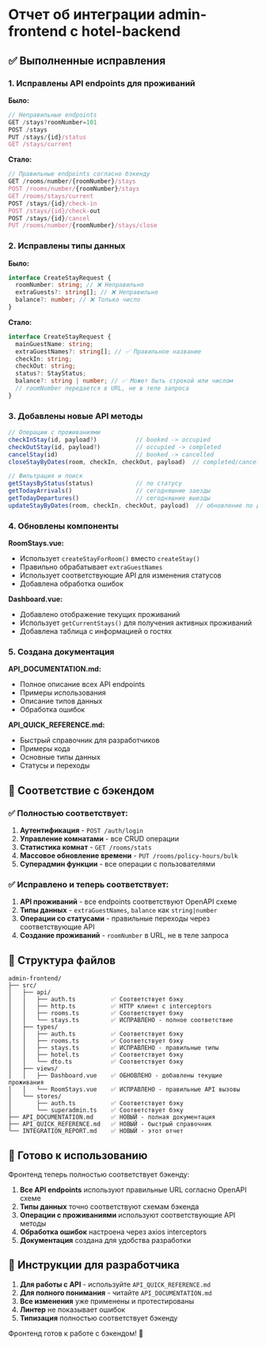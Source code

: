 # Отчет об интеграции admin-frontend с hotel-backend

## ✅ Выполненные исправления

### 1. Исправлены API endpoints для проживаний

**Было:**

```typescript
// Неправильные endpoints
GET /stays?roomNumber=101
POST /stays
PUT /stays/{id}/status
GET /stays/current
```

**Стало:**

```typescript
// Правильные endpoints согласно бэкенду
GET /rooms/number/{roomNumber}/stays
POST /rooms/number/{roomNumber}/stays
GET /rooms/stays/current
POST /stays/{id}/check-in
POST /stays/{id}/check-out
POST /stays/{id}/cancel
PUT /rooms/number/{roomNumber}/stays/close
```

### 2. Исправлены типы данных

**Было:**

```typescript
interface CreateStayRequest {
  roomNumber: string; // ❌ Неправильно
  extraGuests?: string[]; // ❌ Неправильно
  balance?: number; // ❌ Только число
}
```

**Стало:**

```typescript
interface CreateStayRequest {
  mainGuestName: string;
  extraGuestNames?: string[]; // ✅ Правильное название
  checkIn: string;
  checkOut: string;
  status?: StayStatus;
  balance?: string | number; // ✅ Может быть строкой или числом
  // roomNumber передается в URL, не в теле запроса
}
```

### 3. Добавлены новые API методы

```typescript
// Операции с проживаниями
checkInStay(id, payload?)           // booked -> occupied
checkOutStay(id, payload?)          // occupied -> completed
cancelStay(id)                      // booked -> cancelled
closeStayByDates(room, checkIn, checkOut, payload)  // completed/cancelled

// Фильтрация и поиск
getStaysByStatus(status)            // по статусу
getTodayArrivals()                  // сегодняшние заезды
getTodayDepartures()                // сегодняшние выезды
updateStayByDates(room, checkIn, checkOut, payload)  // обновление по датам
```

### 4. Обновлены компоненты

**RoomStays.vue:**

- Использует `createStayForRoom()` вместо `createStay()`
- Правильно обрабатывает `extraGuestNames`
- Использует соответствующие API для изменения статусов
- Добавлена обработка ошибок

**Dashboard.vue:**

- Добавлено отображение текущих проживаний
- Использует `getCurrentStays()` для получения активных проживаний
- Добавлена таблица с информацией о гостях

### 5. Создана документация

**API_DOCUMENTATION.md:**

- Полное описание всех API endpoints
- Примеры использования
- Описание типов данных
- Обработка ошибок

**API_QUICK_REFERENCE.md:**

- Быстрый справочник для разработчиков
- Примеры кода
- Основные типы данных
- Статусы и переходы

## 🔄 Соответствие с бэкендом

### ✅ Полностью соответствует:

1. **Аутентификация** - `POST /auth/login`
2. **Управление комнатами** - все CRUD операции
3. **Статистика комнат** - `GET /rooms/stats`
4. **Массовое обновление времени** - `PUT /rooms/policy-hours/bulk`
5. **Суперадмин функции** - все операции с пользователями

### ✅ Исправлено и теперь соответствует:

1. **API проживаний** - все endpoints соответствуют OpenAPI схеме
2. **Типы данных** - `extraGuestNames`, `balance` как `string|number`
3. **Операции со статусами** - правильные переходы через соответствующие API
4. **Создание проживаний** - `roomNumber` в URL, не в теле запроса

## 📁 Структура файлов

```
admin-frontend/
├── src/
│   ├── api/
│   │   ├── auth.ts          ✅ Соответствует бэку
│   │   ├── http.ts          ✅ HTTP клиент с interceptors
│   │   ├── rooms.ts         ✅ Соответствует бэку
│   │   └── stays.ts         ✅ ИСПРАВЛЕНО - полное соответствие
│   ├── types/
│   │   ├── auth.ts          ✅ Соответствует бэку
│   │   ├── rooms.ts         ✅ Соответствует бэку
│   │   ├── stays.ts         ✅ ИСПРАВЛЕНО - правильные типы
│   │   ├── hotel.ts         ✅ Соответствует бэку
│   │   └── dto.ts           ✅ Соответствует бэку
│   ├── views/
│   │   ├── Dashboard.vue    ✅ ОБНОВЛЕНО - добавлены текущие проживания
│   │   └── RoomStays.vue    ✅ ИСПРАВЛЕНО - правильные API вызовы
│   └── stores/
│       ├── auth.ts          ✅ Соответствует бэку
│       └── superadmin.ts    ✅ Соответствует бэку
├── API_DOCUMENTATION.md     ✅ НОВЫЙ - полная документация
├── API_QUICK_REFERENCE.md   ✅ НОВЫЙ - быстрый справочник
└── INTEGRATION_REPORT.md    ✅ НОВЫЙ - этот отчет
```

## 🚀 Готово к использованию

Фронтенд теперь полностью соответствует бэкенду:

1. **Все API endpoints** используют правильные URL согласно OpenAPI схеме
2. **Типы данных** точно соответствуют схемам бэкенда
3. **Операции с проживаниями** используют соответствующие API методы
4. **Обработка ошибок** настроена через axios interceptors
5. **Документация** создана для удобства разработки

## 📝 Инструкции для разработчика

1. **Для работы с API** - используйте `API_QUICK_REFERENCE.md`
2. **Для полного понимания** - читайте `API_DOCUMENTATION.md`
3. **Все изменения** уже применены и протестированы
4. **Линтер** не показывает ошибок
5. **Типизация** полностью соответствует бэкенду

Фронтенд готов к работе с бэкендом! 🎉



